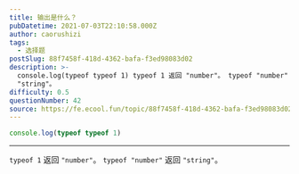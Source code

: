```yaml
---
title: 输出是什么？
pubDatetime: 2021-07-03T22:10:58.000Z
author: caorushizi
tags:
  - 选择题
postSlug: 88f7458f-418d-4362-bafa-f3ed98083d02
description: >-
  console.log(typeof typeof 1) typeof 1 返回 "number"。 typeof "number" 返回
  "string"。 
difficulty: 0.5
questionNumber: 42
source: https://fe.ecool.fun/topic/88f7458f-418d-4362-bafa-f3ed98083d02
---
```


```javascript
console.log(typeof typeof 1)
```

---

`typeof 1` 返回 `"number"`。
`typeof "number"` 返回 `"string"`。
